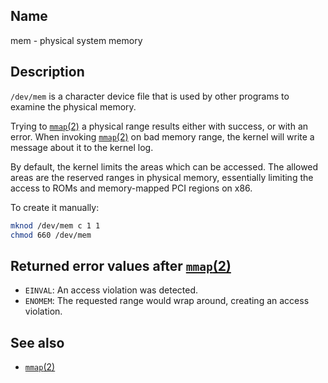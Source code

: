 ## Name

mem - physical system memory

## Description

`/dev/mem` is a character device file that is used by other programs to examine
the physical memory.

Trying to [`mmap`(2)](help://man/2/mmap) a physical range results either with success,
or with an error. When invoking [`mmap`(2)](help://man/2/mmap) on bad memory range,
the kernel will write a message about it to the kernel log.

By default, the kernel limits the areas which can be accessed. The allowed areas
are the reserved ranges in physical memory, essentially limiting the access to
ROMs and memory-mapped PCI regions on x86.

To create it manually:

```sh
mknod /dev/mem c 1 1
chmod 660 /dev/mem
```

## Returned error values after [`mmap`(2)](help://man/2/mmap)

-   `EINVAL`: An access violation was detected.
-   `ENOMEM`: The requested range would wrap around, creating an access violation.

## See also

-   [`mmap`(2)](help://man/2/mmap)
